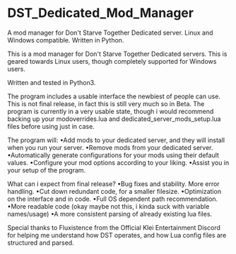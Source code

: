# DST_Dedicated_Mod_Manager
A mod manager for Don't Starve Together Dedicated server. Linux and Windows compatible. Written in Python.

This is a mod manager for Don't Starve Together Dedicated servers. This is geared towards Linux users, though completely supported for Windows users.

Written and tested in Python3.

The program includes a usable interface the newbiest of people can use. This is not final release, in fact this is still very much so in Beta.
The program is currently in a very usable state, though i would recommend backing up your modoverrides.lua and dedicated_server_mods_setup.lua files before using just in case. 

The program will:
•Add mods to your dedicated server, and they will install when you run your server.
•Remove mods from your dedicated server.
•Automatically generate configurations for your mods using their default values.
•Configure your mod options according to your liking.
•Assist you in your setup of the program.


What can i expect from final release?
•Bug fixes and stability. More error handling.
•Cut down redundant code, for a smaller filesize.
•Optimization on the interface and in code.
•Full OS dependent path recommendation.
•More readable code (okay maybe not this, i kinda suck with variable names/usage)
•A more consistent parsing of already existing lua files.


Special thanks to Fluxistence from the Official Klei Entertainment Discord for helping me understand how DST operates, and how Lua config files are structured and parsed.
